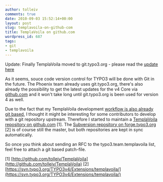 ```yaml
---
author: tolleiv
comments: true
date: 2010-09-03 15:52:14+00:00
layout: post
slug: templavoila-on-github-com
title: TemplaVoila on github.com
wordpress_id: 687
tags:
- git
- templavoila
---
```


> 
Update: Finally TemplaVoila moved to git.typo3.org  - please read the [update here](http://blog.tolleiv.de/2012/01/templavoila-1-6-x/)




As it seems, souce code version control for TYPO3 will be done with Git in the future. The Phoenix team already uses git.typo3.org, there's also already the possibility to get the latest updates for the v4 Core via [github.com](http://github.com/typo3/typo3v4core) and it won't take long until git.typo3.org is been used for version 4 as well.
	
Due to the fact that my TemplaVoila development [workflow is also already git based](http://blog.tolleiv.de/2010/06/git-svn-for-typo3-extension-development/), I thought it might be interesting for some contributors to develop with a git repository upstream. Therefore I started to maintain a [TemplaVoila repository on github.com](http://github.com/tolleiv/TemplaVoila) [1]. The [Subversion repository on forge.typo3.org](https://svn.typo3.org/TYPO3v4/Extensions/templavoila/) [2] is of course still the master, but both repositories are kept in sync automatically.
	
So once you think about sending an RFC to the typo3.team.templavoila list, feel free to attach a git based patch-file.

[1] [http://github.com/tolleiv/TemplaVoila](http://github.com/tolleiv/TemplaVoila)
[2] [https://svn.typo3.org/TYPO3v4/Extensions/templavoila/](https://svn.typo3.org/TYPO3v4/Extensions/templavoila/)
